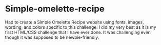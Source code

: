 # Simple-omelette-recipe

Had to create a Simple Omelette Recipe website using fonts, images, wording, and colors specific to this challenge. I did my very best as it is my first HTML/CSS challenge that I have ever done. It was challenging even though it was supposed to be newbie-friendly.

